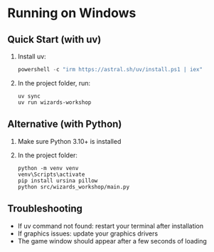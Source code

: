 # Running on Windows

## Quick Start (with uv)

1. Install uv:
   ```powershell
   powershell -c "irm https://astral.sh/uv/install.ps1 | iex"
   ```

2. In the project folder, run:
   ```
   uv sync
   uv run wizards-workshop
   ```

## Alternative (with Python)

1. Make sure Python 3.10+ is installed

2. In the project folder:
   ```
   python -m venv venv
   venv\Scripts\activate
   pip install ursina pillow
   python src/wizards_workshop/main.py
   ```

## Troubleshooting

- If uv command not found: restart your terminal after installation
- If graphics issues: update your graphics drivers
- The game window should appear after a few seconds of loading
